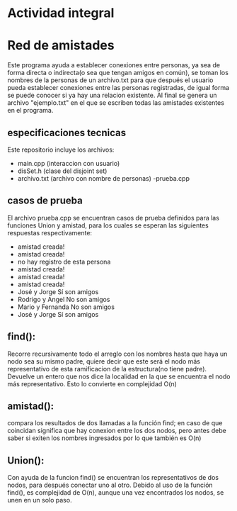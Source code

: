 # Actividad integral 
# Red de amistades
Este programa ayuda a establecer conexiones entre personas, ya sea de forma directa o indirecta(o sea que tengan amigos en común), se toman los nombres de la personas de un 
archivo.txt para que después el usuario pueda establecer conexiones entre las personas registradas, de igual forma se puede conocer si ya hay una relacion existente.
Al final se genera un archivo "ejemplo.txt" en el que se escriben todas las amistades existentes en el programa.
## especificaciones tecnicas
Este repositorio incluye los archivos:
- main.cpp (interaccion con usuario)
- disSet.h (clase del disjoint set)
- archivo.txt (archivo con nombre de personas)
-prueba.cpp

## casos de prueba
El archivo prueba.cpp se encuentran casos de prueba definidos para las funciones Union y amistad, para los cuales se esperan las siguientes respuestas respectivamente:
- amistad creada!
- amistad creada!
- no hay registro de esta persona
- amistad creada!
- amistad creada!
- amistad creada!
- José y Jorge Sí son amigos
- Rodrigo y Angel No son amigos
- Mario y Fernanda No son amigos
- José y Jorge Sí son amigos
## find(): 
Recorre recursivamente todo el arreglo con los nombres hasta que haya un nodo sea su mismo padre, quiere decir que este será el nodo más representativo de esta ramificacion de la
estructura(no tiene padre). Devuelve un entero que nos dice la localidad en la que se encuentra el nodo más representativo. Esto lo convierte en complejidad O(n)
## amistad():
compara los resultados de dos llamadas a la función find; en caso de que coincidan significa que hay conexion entre los dos nodos, pero antes debe saber si exiten los nombres ingresados
por lo que también es O(n)
## Union():
Con ayuda de la funcion find() se encuentran los representativos de dos nodos, para después conectar uno al otro. Debido al uso de la función find(), es complejidad de O(n), 
aunque una vez encontrados los nodos, se unen en un solo paso.


